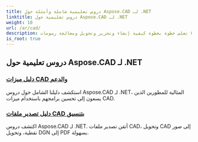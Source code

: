 ```yaml
---
title: دروس تعليمية شاملة وأمثلة حول Aspose.CAD لـ .NET
linktitle: دروس تعليمية حول Aspose.CAD لـ .NET
weight: 10
url: /ar/cad/
description: تعلم خطوة بخطوة كيفية إنشاء وتحرير وتحويل ومعالجة رسومات CAD في تطبيقات .NET الخاصة بك بسهولة وكفاءة. مثالي للمبتدئين والمحترفين على حد سواء.
is_root: true
---
```

## دروس تعليمية حول Aspose.CAD لـ .NET
### [دليل ميزات CAD والدعم](./guide-to-cad-features-and-support/)
استكشف دليلنا الشامل حول دروس Aspose.CAD لـ .NET، المثالية للمطورين الذين يسعون إلى تحسين برامجهم باستخدام ميزات CAD.
### [دليل تصدير ملفات CAD بتنسيق](./guide-to-exporting-cad-format/)
اكتشف دروس Aspose.CAD لـ .NET. أتقن تصدير ملفات CAD، وتحويل CAD إلى صور نقطية، وتحويل DGN إلى PDF بسهولة.